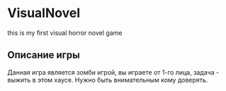 # VisualNovel
this is my first visual horror novel game
## Описание игры
Данная игра является зомби игрой, вы играете от 1-го лица, задача - выжить в этом хаусе.
Нужно быть внимательным кому доверять.
